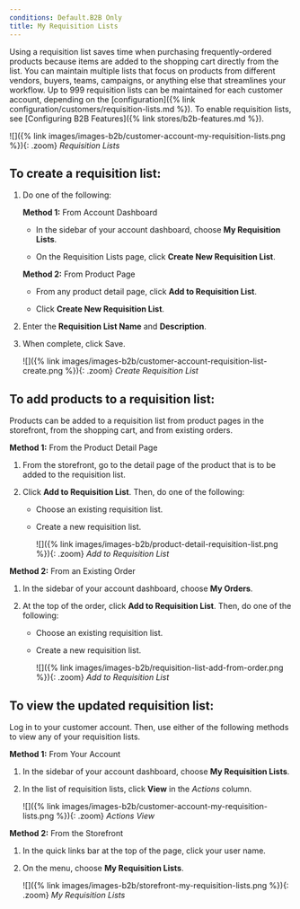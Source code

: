 ```yaml
---
conditions: Default.B2B Only
title: My Requisition Lists
---
```


Using a requisition list saves time when purchasing frequently-ordered products because items are added to the shopping cart directly from the list. You can maintain multiple lists that focus on products from different vendors, buyers, teams, campaigns, or anything else that streamlines your workflow. Up to 999 requisition lists can be maintained for each customer account, depending on the [configuration]({% link configuration/customers/requisition-lists.md %}). To enable requisition lists, see [Configuring B2B Features]({% link stores/b2b-features.md %}).

![]({% link images/images-b2b/customer-account-my-requisition-lists.png %}){: .zoom}
_Requisition Lists_

## To create a requisition list:

1. Do one of the following:

    **Method 1:** From Account Dashboard

      - In the sidebar of your account dashboard, choose **My Requisition Lists**.

      - On the Requisition Lists page, click **Create New Requisition List**.

    **Method 2:** From Product Page

      - From any product detail page, click **Add to Requisition List**.

      - Click **Create New Requisition List**.

1. Enter the **Requisition List Name** and **Description**.

1. When complete, click <span class="btn">Save</span>.

    ![]({% link images/images-b2b/customer-account-requisition-list-create.png %}){: .zoom}
    _Create Requisition List_

## To add products to a requisition list:

Products can be added to a requisition list from product pages in the storefront, from the shopping cart, and from existing orders.

  **Method 1:** From the Product Detail Page

  1. From the storefront, go to the detail page of the product that is to be added to the requisition list.

  1. Click **Add to Requisition List**. Then, do one of the following:

      - Choose an existing requisition list.
      - Create a new requisition list.

        ![]({% link images/images-b2b/product-detail-requisition-list.png %}){: .zoom}
        _Add to Requisition List_

  **Method 2:** From an Existing Order

  1. In the sidebar of your account dashboard, choose **My Orders**.
  1. At the top of the order, click **Add to Requisition List**. Then, do one of the following:

      - Choose an existing requisition list.
      - Create a new requisition list.

        ![]({% link images/images-b2b/requisition-list-add-from-order.png %}){: .zoom}
        _Add to Requisition List_

## To view the updated requisition list:

Log in to your customer account. Then, use either of the following methods to view any of your requisition lists.

  **Method 1:** From Your Account

  1. In the sidebar of your account dashboard, choose **My Requisition Lists**.

  1. In the list of requisition lists, click **View** in the _Actions_ column.

      ![]({% link images/images-b2b/customer-account-my-requisition-lists.png %}){: .zoom}
      _Actions View_

  **Method 2:** From the Storefront

  1. In the quick links bar at the top of the page, click your user name.

  1. On the menu, choose **My Requisition Lists**.

      ![]({% link images/images-b2b/storefront-my-requisition-lists.png %}){: .zoom}
      _My Requisition Lists_
